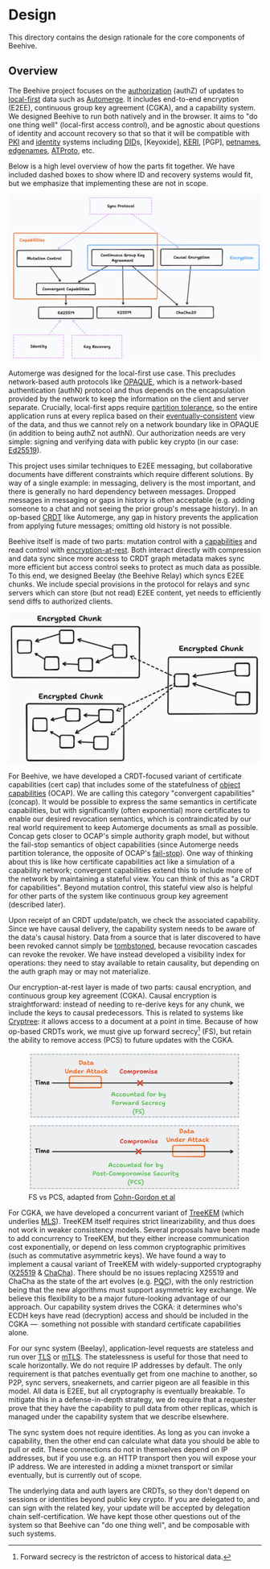 # Design

This directory contains the design rationale for the core components of Beehive.

## Overview

The Beehive project focuses on the [authorization][auth n vs z] (authZ) of updates to [local-first][LoFi] data such as [Automerge]. It includes end-to-end encryption (E2EE), continuous group key agreement (CGKA), and a capability system. We designed Beehive to run both natively and in the browser. It aims to "do one thing well" (local-first access control), and be agnostic about questions of identity and account recovery so that so that it will be compatible with [PKI] and [identity] systems including [DID]s, [Keyoxide], [KERI], [PGP], [petnames], [edgenames], [ATProto], etc.

Below is a high level overview of how the parts fit together. We have included dashed boxes to show where ID and recovery systems would fit, but we emphasize that implementing these are not in scope.

![](./assets/overview.png)

Automerge was designed for the local-first use case. This precludes network-based auth protocols like [OPAQUE], which is a network-based authentication (authN) protocol and thus depends on the encapsulation provided by the network to keep the information on the client and server separate. Crucially, local-first apps require [partition tolerance], so the entire application runs at every replica based on their [eventually-consistent][EC] view of the data, and thus we cannot rely on a network boundary like in OPAQUE (in addition to being authZ not authN). Our authorization needs are very simple: signing and verifying data with public key crypto (in our case: [Ed25519]).

This project uses similar techniques to E2EE messaging, but collaborative documents have different constraints which require different solutions. By way of a single example: in messaging, delivery is the most important, and there is generally no hard dependency between messages. Dropped messages in messaging or gaps in history is often acceptable (e.g. adding someone to a chat and not seeing the prior group's message history). In an op-based [CRDT] like Automerge, any gap in history prevents the application from applying future messages; omitting old history is not possible.

Beehive itself is made of two parts: mutation control with a [capabilities][caps] and read control with [encryption-at-rest][DARE]. Both interact directly with compression and data sync since more access to CRDT graph metadata makes sync more efficient but access control seeks to protect as much data as possible. To this end, we designed Beelay (the Beehive Relay) which syncs E2EE chunks. We include special provisions in the protocol for relays and sync servers which can store (but not read) E2EE content, yet needs to efficiently send diffs to authorized clients.

<img src="./assets/causal-encryption.png" style="width:500px" />

For Beehive, we have developed a CRDT-focused variant of certificate capabilities (cert cap) that includes some of the statefulness of [object capabilities][ocap] (OCAP). We are calling this category "convergent capabilities" (concap). It would be possible to express the same semantics in certificate capabilities, but with significantly (often exponential) more certificates to enable our desired revocation semantics, which is contraindicated by our real world requirement to keep Automerge documents as small as possible. Concap gets closer to OCAP's simple authority graph model, but without the fail-stop semantics of object capabilities (since Automerge needs partition tolerance, the opposite of OCAP's [fail-stop]). One way of thinking about this is like how certificate capabilities act like a simulation of a capability network; convergent capabilities extend this to include more of the network by maintaining a stateful view. You can think of this as "a CRDT for capabilities". Beyond mutation control, this stateful view also is helpful for other parts of the system like continuous group key agreement (described later).

Upon receipt of an CRDT update/patch, we check the associated capability. Since we have causal delivery, the capability system needs to be aware of the data's causal history. Data from a source that is later discovered to have been revoked cannot simply be [tombstoned][tombstone], because revocation cascades can revoke the revoker. We have instead developed a visibility index for operations: they need to stay available to retain causality, but depending on the auth graph may or may not materialize.

Our encryption-at-rest layer is made of two parts: causal encryption, and continuous group key agreement (CGKA). Causal encryption is straightforward: instead of needing to re-derive keys for any chunk, we include the keys to causal predecessors. This is related to systems like [Cryptree]: it allows access to a document at a point in time. Because of how op-based CRDTs work, we must give up forward secrecy[^fs] (FS), but retain the ability to remove access (PCS) to future updates with the CGKA.


<figure>
  <img src="./assets/fs-vs-pcs.png" style="width:500px" />
  <figcaption>FS vs PCS, adapted from <a href="https://eprint.iacr.org/2016/221.pdf">Cohn-Gordon et al</a></figcaption>
</figure>

For CGKA, we have developed a concurrent variant of [TreeKEM] (which underlies [MLS]). TreeKEM itself requires strict linearizability, and thus does not work in weaker consistency models. Several proposals have been made to add concurrency to TreeKEM, but they either increase communication cost exponentially, or depend on less common cryptographic primitives (such as commutative asymmetric keys). We have found a way to implement a causal variant of TreeKEM with widely-supported cryptography ([X25519] & [ChaCha]). There should be no issues replacing X25519 and ChaCha as the state of the art evolves (e.g. [PQC]), with the only restriction being that the new algorithms must support asymmetric key exchange. We believe this flexibility to be a major future-looking advantage of our approach. Our capability system drives the CGKA: it determines who's ECDH keys have read (decryption) access and should be included in the CGKA —  something not possible with standard certificate capabilities alone.

For our sync system (Beelay), application-level requests are stateless and run over [TLS] or [mTLS]. The statelessness is useful for those that need to scale horizontally. We do not require IP addresses by default. The only requirement is that patches eventually get from one machine to another, so P2P, sync servers, sneakernets, and carrier pigeon are all feasible in this model. All data is E2EE, but all cryptography is eventually breakable. To mitigate this in a defense-in-depth strategy, we do require that a requester prove that they have the capability to pull data from other replicas, which is managed under the capability system that we describe elsewhere.

The sync system does not require identities. As long as you can invoke a capability, then the other end can calculate what data you should be able to pull or edit. These connections do not in themselves depend on IP addresses, but if you use e.g. an HTTP transport then you will expose your IP address. We are interested in adding a mixnet transport or similar eventually, but is currently out of scope.

The underlying data and auth layers are CRDTs, so they don't depend on sessions or identities beyond public key crypto. If you are delegated to, and can sign with the related key, your update will be accepted by delegation chain self-certification. We have kept those other questions out of the system so that Beehive can "do one thing well", and be composable with such systems.

<!-- Footnotes -->

[^fs]: Forward secrecy is the restricton of access to historical data. 

<!-- External Links -->

[ATProto]: https://atproto.com/
[Automerge]: https://automerge.org
[CRDT]: https://crdt.tech/
[ChaCha]: https://en.wikipedia.org/wiki/Salsa20#ChaCha_variant
[Cryptree]: https://ieeexplore.ieee.org/document/4032481
[DARE]: https://www.splunk.com/en_us/blog/learn/end-to-end-encryption.html#:~:text=Encryption%20at%20Rest%20refers%20to,two%20nodes%20of%20the%20network.
[DID]: https://www.w3.org/TR/did-core/
[EC]: https://en.wikipedia.org/wiki/Eventual_consistency
[Ed25519]: https://www.rfc-editor.org/rfc/rfc8032
[KERI]: https://keri.one/
[LoFi]: https://www.inkandswitch.com/local-first/
[MLS]: https://messaginglayersecurity.rocks/
[OPAQUE]: https://opaque-auth.com/
[OpenPGP]: https://www.openpgp.org/
[PKI]: https://en.wikipedia.org/wiki/Public_key_infrastructure
[TreeKEM]: https://inria.hal.science/hal-02425247/file/treekem+(1).pdf
[X25519]: https://datatracker.ietf.org/doc/html/rfc8410
[PQC]: https://en.wikipedia.org/wiki/Post-quantum_cryptography
[auth n vs z]: https://www.okta.com/identity-101/authentication-vs-authorization/
[caps]: https://en.wikipedia.org/wiki/Capability-based_security
[edgenames]: https://spritelyproject.org/news/petname-systems.html#:~:text=Edgenames
[fail-stop]: https://en.wikipedia.org/wiki/Fail-stop
[identity]: https://en.wikipedia.org/wiki/Digital_identity
[ocap]: https://en.wikipedia.org/wiki/Object-capability_model
[partition tolerance]: https://en.wikipedia.org/wiki/Network_partition
[petnames]: http://www.skyhunter.com/marcs/petnames/IntroPetNames.html
[tombstone]: https://crdt.tech/glossary#:~:text=tombstone
[TLS]: https://en.wikipedia.org/wiki/Transport_Layer_Security
[mTLS]: https://www.cloudflare.com/learning/access-management/what-is-mutual-tls/
[PCS]: https://eprint.iacr.org/2016/221.pdf
